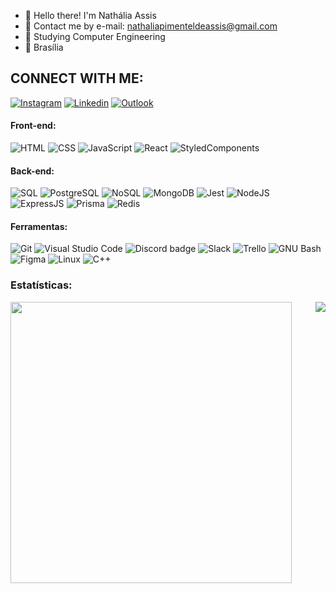   - 👋 Hello there! I'm Nathália Assis
  - 📧 Contact me by e-mail: nathaliapimenteldeassis@gmail.com
  - 💪 Studying Computer Engineering
  - :house_with_garden: Brasília   

## CONNECT WITH ME:

[![Instagram](https://img.shields.io/badge/Instagram-E4405F?style=for-the-badge&logo=instagram&logoColor=white)](https://www.instagram.com/nathal_p/)
[![Linkedin](https://img.shields.io/badge/LinkedIn-0077B5?style=for-the-badge&logo=linkedin&logoColor=white)](https://www.linkedin.com/in/nath%C3%A1lia-assis-4ba1671ab/)
[![Outlook](https://img.shields.io/badge/Microsoft_Outlook-0078D4?style=for-the-badge&logo=microsoft-outlook&logoColor=white)](mailto:nathaliaassisp@gmail.com)

#### Front-end:

![HTML](https://img.shields.io/badge/HTML5-E34F26?style=flat-square&logo=html5&logoColor=white)
![CSS](https://img.shields.io/badge/CSS3-1572B6?style=flat-square&logo=css3&logoColor=white)
![JavaScript](https://img.shields.io/badge/JavaScript-F7DF1E?style=flat-square&logo=javascript&logoColor=black)
![React](https://img.shields.io/badge/React-20232A?style=flat-square&logo=react&logoColor=61DAFB)
![StyledComponents](https://img.shields.io/badge/Styled--Components-DB7093?style=flat-square&logo=styled-components&logoColor=white)

#### Back-end:

![SQL](https://img.shields.io/badge/SQL-4479A1?style=flat-square&logo=sql&logoColor=white)
![PostgreSQL](https://img.shields.io/badge/PostgreSQL-336791?style=flat-square&logo=postgresql&logoColor=white)
![NoSQL](https://img.shields.io/badge/NoSQL-00000F?style=flat-square&logo=nosql&logoColor=white)
![MongoDB](https://img.shields.io/badge/MongoDB-47A248?style=flat-square&logo=mongodb&logoColor=white)
![Jest](https://img.shields.io/badge/Jest-C21325?style=flat-square&logo=jest&logoColor=white)
![NodeJS](https://img.shields.io/badge/Node.js-43853D?style=flat-square&logo=node.js&logoColor=white)
![ExpressJS](https://img.shields.io/badge/Express.js-404D59?style=flat-square&logo=express&logoColor=white)
![Prisma](https://img.shields.io/badge/Prisma-3982CE?style=flat-square&logo=Prisma&logoColor=white)
![Redis](https://img.shields.io/badge/Redis-DC382D?style=flat-square&logo=redis&logoColor=ffffff)

#### Ferramentas:

![Git](https://img.shields.io/badge/Git-F05032?style=flat-square&logo=git&logoColor=white)
![Visual Studio Code](https://img.shields.io/badge/Visual_Studio_Code-0078D4?style=flat-square&logo=visual%20studio%20code&logoColor=white)
![Discord badge](https://img.shields.io/badge/Discord-7289DA?style=flat-square&logo=discord&logoColor=white)
![Slack](https://img.shields.io/badge/Slack-4A154B?style=flat-square&logo=slack&logoColor=white)
![Trello](https://img.shields.io/badge/Trello-0079BF?style=flat-square&logo=trello&logoColor=white)
![GNU Bash](https://img.shields.io/badge/GNU_Bash-4EAA25?style=flat-square&logo=gnu-bash&logoColor=white)
![Figma](https://img.shields.io/badge/Figma-F24E1E?style=flat-square&logo=figma&logoColor=white)
![Linux](https://img.shields.io/badge/Linux-FCC624?style=flat-square&logo=linux&logoColor=black)
![C++](https://img.shields.io/badge/C++-00599C?style=flat-square&logo=C%2B%2B&logoColor=white)

### Estatísticas:

<img align="left" width="450" src="https://github-readme-stats.vercel.app/api?username=natyhtpsm&show_icons=true&count_private=true&hide=stars,issues&theme=dark" />
<img align="right" src="https://github-readme-stats.vercel.app/api/top-langs/?username=natyhtpsm&layout=compact&theme=dark" />

